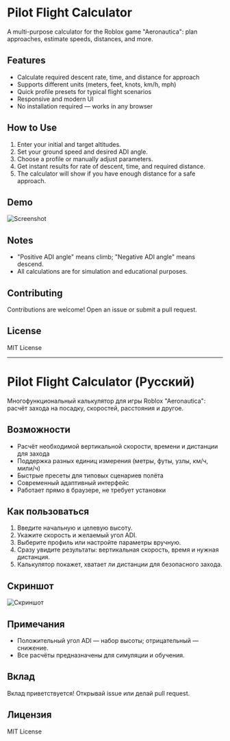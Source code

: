 # Pilot Flight Calculator
A multi-purpose calculator for the Roblox game "Aeronautica": plan approaches, estimate speeds, distances, and more.

## Features
- Calculate required descent rate, time, and distance for approach
- Supports different units (meters, feet, knots, km/h, mph)
- Quick profile presets for typical flight scenarios
- Responsive and modern UI
- No installation required — works in any browser

## How to Use
1. Enter your initial and target altitudes.
2. Set your ground speed and desired ADI angle.
3. Choose a profile or manually adjust parameters.
4. Get instant results for rate of descent, time, and required distance.
5. The calculator will show if you have enough distance for a safe approach.

## Demo

![Screenshot](https://cdn.discordapp.com/attachments/1349365797515956225/1401466844723941447/image.png?ex=68906135&is=688f0fb5&hm=61aae0641f2289957364fafb5047e8f77ac059a90c090d435f7fce44b2231750&)

## Notes
- "Positive ADI angle" means climb; "Negative ADI angle" means descend.
- All calculations are for simulation and educational purposes.

## Contributing
Contributions are welcome! Open an issue or submit a pull request.

## License
MIT License

---

# Pilot Flight Calculator (Русский)
Многофункциональный калькулятор для игры Roblox "Aeronautica": расчёт захода на посадку, скоростей, расстояния и другое.

## Возможности
- Расчёт необходимой вертикальной скорости, времени и дистанции для захода
- Поддержка разных единиц измерения (метры, футы, узлы, км/ч, мили/ч)
- Быстрые пресеты для типовых сценариев полёта
- Современный адаптивный интерфейс
- Работает прямо в браузере, не требует установки

## Как пользоваться
1. Введите начальную и целевую высоту.
2. Укажите скорость и желаемый угол ADI.
3. Выберите профиль или настройте параметры вручную.
4. Сразу увидите результаты: вертикальная скорость, время и нужная дистанция.
5. Калькулятор покажет, хватает ли дистанции для безопасного захода.

## Скриншот

![Скриншот](https://cdn.discordapp.com/attachments/1349365797515956225/1401466531136667791/image.png?ex=689060eb&is=688f0f6b&hm=ff8528b1a7339e81bc8e95aa450735ff2b3ffa04f0254f28e150358d4d7f9ba3&)

## Примечания
- Положительный угол ADI — набор высоты; отрицательный — снижение.
- Все расчёты предназначены для симуляции и обучения.
## Вклад
Вклад приветствуется! Открывай issue или делай pull request.
## Лицензия
MIT License
